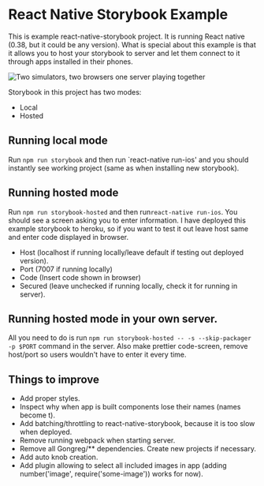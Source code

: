 # React Native Storybook Example

This is example react-native-storybook project. It is running React native (0.38, but it could be any version). 
What is special about this example is that it allows you to host your storybook to server and let them connect
to it through apps installed in their phones.

![Two simulators, two browsers one server playing together](https://media.giphy.com/media/3oKIPhYRUyUO5I6pWw/giphy.gif)

Storybook in this project has two modes:
* Local
* Hosted

## Running local mode

Run `npm run storybook` and then run `react-native run-ios' and you should instantly see working project (same as when installing new storybook).
 
 ## Running hosted mode
 
 Run `npm run storybook-hosted` and then run`react-native run-ios`. You should see a screen asking you to enter information.
 I have deployed this example storybook to heroku, so if you want to test it out leave host same and enter code displayed in browser.
 
 * Host (localhost if running locally/leave default if testing out deployed version).
 * Port (7007 if running locally)
 * Code (Insert code shown in browser)
 * Secured (leave unchecked if running locally, check it for running in server).

## Running hosted mode in your own server.
All you need to do is run `npm run storybook-hosted -- -s --skip-packager -p $PORT` command in the server.
Also make prettier code-screen, remove host/port so users wouldn't have to enter it every time.


## Things to improve

* Add proper styles.
* Inspect why when app is built components lose their names (names become t).
* Add batching/throttling to react-native-storybook, because it is too slow when deployed.
* Remove running webpack when starting server.
* Remove all Gongreg/** dependencies. Create new projects if necessary.
* Add auto knob creation.
* Add plugin allowing to select all included images in app (adding number('image', require('some-image')) works for now).
